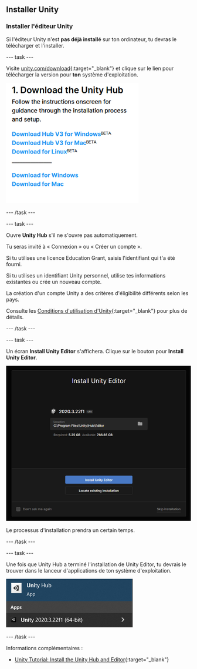 ## Installer Unity

### Installer l'éditeur Unity

Si l'éditeur Unity n'est **pas déjà installé** sur ton ordinateur, tu devras le télécharger et l'installer.

--- task ---

Visite [unity.com/download](https://unity.com/download){:target="_blank"} et clique sur le lien pour télécharger la version pour **ton** système d'exploitation.

![Les liens "download for" affichés pour Windows, Mac et Linux.](images/install_download_links.png)

--- /task ---

--- task ---

Ouvre **Unity Hub** s'il ne s'ouvre pas automatiquement.

Tu seras invité à « Connexion » ou « Créer un compte ».

Si tu utilises une licence Education Grant, saisis l'identifiant qui t'a été fourni.

Si tu utilises un identifiant Unity personnel, utilise tes informations existantes ou crée un nouveau compte.

La création d'un compte Unity a des critères d'éligibilité différents selon les pays.

Consulte les [Conditions d'utilisation d'Unity](https://unity3d.com/legal/terms-of-service){:target="_blank"} pour plus de détails.

--- /task ---

--- task ---

 Un écran **Install Unity Editor** s'affichera. Clique sur le bouton pour **Install Unity Editor**.

![Écran de démarrage avec un bouton en bas pour "Install Unity Editor".](images/install_editor_install.png)

Le processus d'installation prendra un certain temps.

--- /task ---

--- task ---

Une fois que Unity Hub a terminé l'installation de Unity Editor, tu devrais le trouver dans le lanceur d'applications de ton système d'exploitation.

![Lanceur d'applications Windows avec Unity affiché.](images/install_application_launcher.png)

--- /task ---

Informations complémentaires :
+ [Unity Tutorial: Install the Unity Hub and Editor](https://learn.unity.com/tutorial/install-the-unity-hub-and-editor){:target="_blank"}
